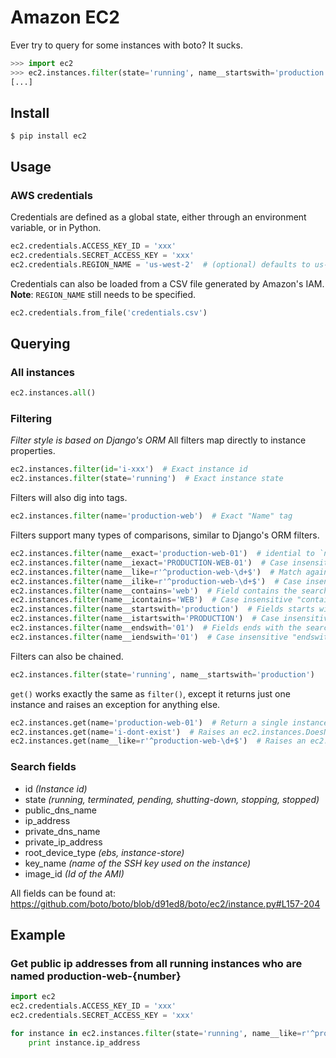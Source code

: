 # Amazon EC2
Ever try to query for some instances with boto? It sucks.

```python
>>> import ec2
>>> ec2.instances.filter(state='running', name__startswith='production')
[...]
```

## Install
`$ pip install ec2`

## Usage
### AWS credentials
Credentials are defined as a global state, either through an environment variable, or in Python.
```python
ec2.credentials.ACCESS_KEY_ID = 'xxx'
ec2.credentials.SECRET_ACCESS_KEY = 'xxx'
ec2.credentials.REGION_NAME = 'us-west-2'  # (optional) defaults to us-east-1
```

Credentials can also be loaded from a CSV file generated by Amazon's IAM.  
**Note**: `REGION_NAME` still needs to be specified.
```python
ec2.credentials.from_file('credentials.csv')
```

## Querying
### All instances
```python
ec2.instances.all()
```

### Filtering
*Filter style is based on Django's ORM*
All filters map directly to instance properties.
```python
ec2.instances.filter(id='i-xxx')  # Exact instance id
ec2.instances.filter(state='running')  # Exact instance state
```

Filters will also dig into tags.
```python
ec2.instances.filter(name='production-web')  # Exact "Name" tag
```

Filters support many types of comparisons, similar to Django's ORM filters.
```python
ec2.instances.filter(name__exact='production-web-01')  # idential to `name='...'`
ec2.instances.filter(name__iexact='PRODUCTION-WEB-01')  # Case insensitive "exact"
ec2.instances.filter(name__like=r'^production-web-\d+$')  # Match against a regular expression
ec2.instances.filter(name__ilike=r'^production-web-\d+$')  # Case insensitive "like"
ec2.instances.filter(name__contains='web')  # Field contains the search string
ec2.instances.filter(name__icontains='WEB')  # Case insensitive "contains"
ec2.instances.filter(name__startswith='production')  # Fields starts with the search string
ec2.instances.filter(name__istartswith='PRODUCTION')  # Case insensitive "startswith"
ec2.instances.filter(name__endswith='01')  # Fields ends with the search string
ec2.instances.filter(name__iendswith='01')  # Case insensitive "endswith"
```

Filters can also be chained.
```python
ec2.instances.filter(state='running', name__startswith='production')
```

`get()` works exactly the same as `filter()`, except it returns just one instance and raises an exception for anything else.
```python
ec2.instances.get(name='production-web-01')  # Return a single instance
ec2.instances.get(name='i-dont-exist')  # Raises an ec2.instances.DoesNotExist exception
ec2.instances.get(name__like=r'^production-web-\d+$')  # Raises an ec2.instances.MultipleObjectsReturned exception if matched more than one instance
```

### Search fields
 * id *(Instance id)*
 * state *(running, terminated, pending, shutting-down, stopping, stopped)*
 * public_dns_name
 * ip_address
 * private_dns_name
 * private_ip_address
 * root_device_type *(ebs, instance-store)*
 * key_name *(name of the SSH key used on the instance)*
 * image_id *(Id of the AMI)*

All fields can be found at: https://github.com/boto/boto/blob/d91ed8/boto/ec2/instance.py#L157-204

## Example
### Get public ip addresses from all running instances who are named production-web-{number}
```python
import ec2
ec2.credentials.ACCESS_KEY_ID = 'xxx'
ec2.credentials.SECRET_ACCESS_KEY = 'xxx'

for instance in ec2.instances.filter(state='running', name__like=r'^production-web-\d+$'):
    print instance.ip_address
```
